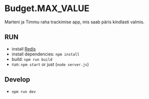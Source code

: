Budget.MAX_VALUE
================

Marteni ja Timmu raha trackimise app, mis saab päris kindlasti valmis.

RUN
---
* install [Redis](https://www.youtube.com/watch?v=OqyAFFX69vU)
* install dependencies: `npm install`
* build: `npm run build`
* run: `npm start` or just (`node server.js`)

Develop
-------
* `npm run dev`
